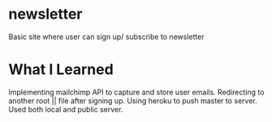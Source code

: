 # newsletter

Basic site where user can sign up/ subscribe to newsletter

# What I Learned
Implementing mailchimp API to capture and store user emails. 
Redirecting to another root || file after signing up.
Using heroku to push master to server. Used both local and public server.
